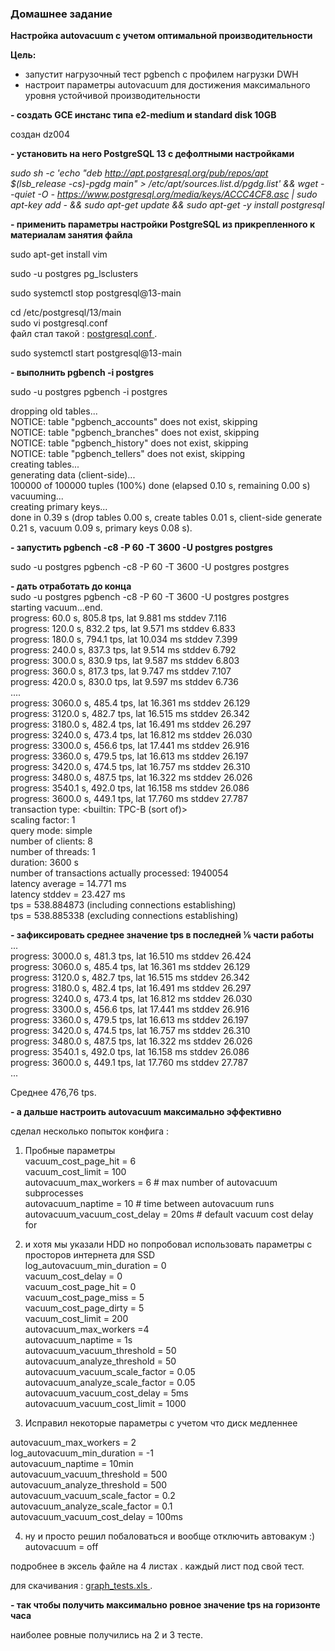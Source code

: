 ### Домашнее задание ###

**Настройка autovacuum с учетом оптимальной производительности**  

**Цель:**   
- запустит нагрузочный тест pgbench с профилем нагрузки DWH  
- настроит параметры autovacuum для достижения максимального уровня устойчивой производительности  


**- создать GCE инстанс типа e2-medium и standard disk 10GB**

 создан dz004  
 
**- установить на него PostgreSQL 13 с дефолтными настройками**

*sudo sh -c 'echo "deb http://apt.postgresql.org/pub/repos/apt $(lsb_release -cs)-pgdg main" > /etc/apt/sources.list.d/pgdg.list' && wget --quiet -O - https://www.postgresql.org/media/keys/ACCC4CF8.asc | sudo apt-key add - && sudo apt-get update && sudo apt-get -y install postgresql*    

**- применить параметры настройки PostgreSQL из прикрепленного к материалам занятия файла**  

sudo apt-get install vim  

sudo -u postgres pg_lsclusters    

sudo systemctl stop postgresql@13-main    

cd /etc/postgresql/13/main  
sudo vi postgresql.conf  
файл стал такой : [postgresql.conf ](postgresql.conf ).  

sudo systemctl start postgresql@13-main   


**- выполнить pgbench -i postgres**

sudo -u postgres pgbench -i postgres  

dropping old tables...  
NOTICE:  table "pgbench_accounts" does not exist, skipping  
NOTICE:  table "pgbench_branches" does not exist, skipping  
NOTICE:  table "pgbench_history" does not exist, skipping  
NOTICE:  table "pgbench_tellers" does not exist, skipping  
creating tables...  
generating data (client-side)...  
100000 of 100000 tuples (100%) done (elapsed 0.10 s, remaining 0.00 s)  
vacuuming...  
creating primary keys...  
done in 0.39 s (drop tables 0.00 s, create tables 0.01 s, client-side generate 0.21 s, vacuum 0.09 s, primary keys 0.08 s).  



**- запустить pgbench -c8 -P 60 -T 3600 -U postgres postgres**  

sudo -u postgres pgbench -c8 -P 60 -T 3600 -U postgres postgres

**- дать отработать до конца**  
 sudo -u postgres pgbench -c8 -P 60 -T 3600 -U postgres postgres  
starting vacuum...end.  
progress: 60.0 s, 805.8 tps, lat 9.881 ms stddev 7.116  
progress: 120.0 s, 832.2 tps, lat 9.571 ms stddev 6.833  
progress: 180.0 s, 794.1 tps, lat 10.034 ms stddev 7.399  
progress: 240.0 s, 837.3 tps, lat 9.514 ms stddev 6.792  
progress: 300.0 s, 830.9 tps, lat 9.587 ms stddev 6.803  
progress: 360.0 s, 817.3 tps, lat 9.747 ms stddev 7.107  
progress: 420.0 s, 830.0 tps, lat 9.597 ms stddev 6.736  
....  
progress: 3060.0 s, 485.4 tps, lat 16.361 ms stddev 26.129  
progress: 3120.0 s, 482.7 tps, lat 16.515 ms stddev 26.342  
progress: 3180.0 s, 482.4 tps, lat 16.491 ms stddev 26.297  
progress: 3240.0 s, 473.4 tps, lat 16.812 ms stddev 26.030  
progress: 3300.0 s, 456.6 tps, lat 17.441 ms stddev 26.916  
progress: 3360.0 s, 479.5 tps, lat 16.613 ms stddev 26.197  
progress: 3420.0 s, 474.5 tps, lat 16.757 ms stddev 26.310  
progress: 3480.0 s, 487.5 tps, lat 16.322 ms stddev 26.026  
progress: 3540.1 s, 492.0 tps, lat 16.158 ms stddev 26.086  
progress: 3600.0 s, 449.1 tps, lat 17.760 ms stddev 27.787  
transaction type: <builtin: TPC-B (sort of)>  
scaling factor: 1  
query mode: simple  
number of clients: 8  
number of threads: 1  
duration: 3600 s  
number of transactions actually processed: 1940054  
latency average = 14.771 ms  
latency stddev = 23.427 ms  
tps = 538.884873 (including connections establishing)  
tps = 538.885338 (excluding connections establishing)  
 

**- зафиксировать среднее значение tps в последней ⅙ части работы**  
...  
progress: 3000.0 s, 481.3 tps, lat 16.510 ms stddev 26.424  
progress: 3060.0 s, 485.4 tps, lat 16.361 ms stddev 26.129  
progress: 3120.0 s, 482.7 tps, lat 16.515 ms stddev 26.342  
progress: 3180.0 s, 482.4 tps, lat 16.491 ms stddev 26.297  
progress: 3240.0 s, 473.4 tps, lat 16.812 ms stddev 26.030  
progress: 3300.0 s, 456.6 tps, lat 17.441 ms stddev 26.916  
progress: 3360.0 s, 479.5 tps, lat 16.613 ms stddev 26.197  
progress: 3420.0 s, 474.5 tps, lat 16.757 ms stddev 26.310  
progress: 3480.0 s, 487.5 tps, lat 16.322 ms stddev 26.026  
progress: 3540.1 s, 492.0 tps, lat 16.158 ms stddev 26.086  
progress: 3600.0 s, 449.1 tps, lat 17.760 ms stddev 27.787  
...

Среднее 476,76 tps.  

**- а дальше настроить autovacuum максимально эффективно**  

сделал несколько попыток конфига :   
1. Пробные параметры  
vacuum_cost_page_hit = 6	    			
vacuum_cost_limit = 100  		
autovacuum_max_workers = 6              # max number of autovacuum subprocesses		  		
autovacuum_naptime = 10         # time between autovacuum runs  
autovacuum_vacuum_cost_delay = 20ms     # default vacuum cost delay for  

2. и хотя мы указали HDD но попробовал использовать параметры с просторов интернета для SSD  
log_autovacuum_min_duration = 0  
vacuum_cost_delay = 0  
vacuum_cost_page_hit = 0  
vacuum_cost_page_miss = 5  
vacuum_cost_page_dirty = 5  
vacuum_cost_limit = 200  
autovacuum_max_workers =4  
autovacuum_naptime = 1s  
autovacuum_vacuum_threshold = 50  
autovacuum_analyze_threshold = 50  
autovacuum_vacuum_scale_factor = 0.05   
autovacuum_analyze_scale_factor = 0.05  
autovacuum_vacuum_cost_delay = 5ms  
autovacuum_vacuum_cost_limit = 1000  

3. Исправил некоторые параметры с учетом что диск медленнее

autovacuum_max_workers = 2  
log_autovacuum_min_duration = -1  
autovacuum_naptime = 10min  
autovacuum_vacuum_threshold = 500  
autovacuum_analyze_threshold = 500  
autovacuum_vacuum_scale_factor = 0.2  
autovacuum_analyze_scale_factor = 0.1  
autovacuum_vacuum_cost_delay = 100ms  

4. ну и просто решил побаловаться и вообще отключить автовакум :) 
autovacuum = off  

подробнее в эксель файле на 4 листах . каждый лист под свой тест.  

для скачивания : 
 [graph_tests.xls ](https://github.com/intellicomru/OTUS/blob/main/graph_tests.xls?raw=true).    
 
**- так чтобы получить максимально ровное значение tps на горизонте часа** 

наиболее ровные получились на 2 и 3 тесте.   
